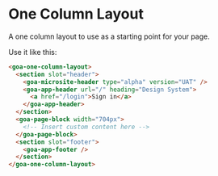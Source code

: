 # One Column Layout
A one column layout to use as a starting point for your page.

Use it like this:
```html
<goa-one-column-layout>
  <section slot="header">
    <goa-microsite-header type="alpha" version="UAT" />
    <goa-app-header url="/" heading="Design System">
      <a href="/login">Sign in</a>
    </goa-app-header>
  </section>
  <goa-page-block width="704px">
    <!-- Insert custom content here -->
  </goa-page-block>
  <section slot="footer">
    <goa-app-footer />
  </section>
</goa-one-column-layout>
```
